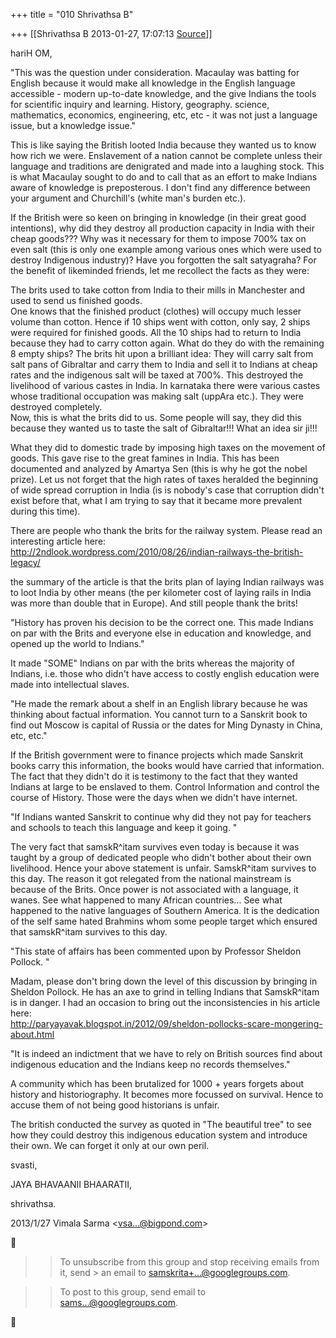 +++
title = "010 Shrivathsa B"

+++
[[Shrivathsa B	2013-01-27, 17:07:13 [Source](https://groups.google.com/g/samskrita/c/Tget3vLYwJ8)]]



hariH OM,  
  

"This was the question under consideration. Macaulay was batting for English because it would make all knowledge in the English language accessible - modern up-to-date knowledge, and the give Indians the tools for scientific inquiry and learning. History, geography. science, mathematics, economics, engineering, etc, etc - it was not just a language issue, but a knowledge issue."

 This is like saying the British looted India because they wanted us to know how rich we were. Enslavement of a nation cannot be complete unless their language and traditions are denigrated and made into a laughing stock. This is what Macaulay sought to do and to call that as an effort to make Indians aware of knowledge is preposterous. I don't find any difference between your argument and Churchill's (white man's burden etc.).  
  

 If the British were so keen on bringing in knowledge (in their great good intentions), why did they destroy all production capacity in India with their cheap goods??? Why was it necessary for them to impose 700% tax on even salt (this is only one example among various ones which were used to destroy Indigenous industry)? Have you forgotten the salt satyagraha? For the benefit of likeminded friends, let me recollect the facts as they were:  

The brits used to take cotton from India to their mills in Manchester and used to send us finished goods.  
One knows that the finished product (clothes) will occupy much lesser volume than cotton. Hence if 10 ships went with cotton, only say, 2 ships were required for finished goods. All the 10 ships had to return to India because they had to carry cotton again. What do they do with the remaining 8 empty ships? The brits hit upon a brilliant idea: They will carry salt from salt pans of Gibraltar and carry them to India and sell it to Indians at cheap rates and the indigenous salt will be taxed at 700%. This destroyed the livelihood of various castes in India. In karnataka there were various castes whose traditional occupation was making salt (uppAra etc.). They were destroyed completely.  
 Now, this is what the brits did to us. Some people will say, they did this because they wanted us to taste the salt of Gibraltar!!! What an idea sir ji!!!  
  

 What they did to domestic trade by imposing high taxes on the movement of goods. This gave rise to the great famines in India. This has been documented and analyzed by Amartya Sen (this is why he got the nobel prize). Let us not forget that the high rates of taxes heralded the beginning of wide spread corruption in India (is is nobody's case that corruption didn't exist before that, what I am trying to say that it became more prevalent during this time).  
  

 There are people who thank the brits for the railway system. Please read an interesting article here:  
<http://2ndlook.wordpress.com/2010/08/26/indian-railways-the-british-legacy/>  

 the summary of the article is that the brits plan of laying Indian railways was to loot India by other means (the per kilometer cost of laying rails in India was more than double that in Europe). And still people thank the brits!  

  

"History has proven his decision to be the correct one. This made Indians on par with the Brits and everyone else in education and knowledge, and opened up the world to Indians."

 It made "SOME" Indians on par with the brits whereas the majority of Indians, i.e. those who didn't have access to costly english education were made into intellectual slaves.  
  

"He made the remark about a shelf in an English library because he was thinking about factual information. You cannot turn to a Sanskrit book to find out Moscow is capital of Russia or the dates for Ming Dynasty in China, etc, etc."  

 If the British government were to finance projects which made Sanskrit books carry this information, the books would have carried that information. The fact that they didn't do it is testimony to the fact that they wanted Indians at large to be enslaved to them. Control Information and control the course of History. Those were the days when we didn't have internet.

  
  
"If Indians wanted Sanskrit to continue why did they not pay for teachers and schools to teach this language and keep it going. "  

 The very fact that samskR^itam survives even today is because it was taught by a group of dedicated people who didn't bother about their own livelihood. Hence your above statement is unfair. SamskR^itam survives to this day. The reason it got relegated from the national mainstream is because of the Brits. Once power is not associated with a language, it wanes. See what happened to many African countries... See what happened to the native languages of Southern America. It is the dedication of the self same hated Brahmins whom some people target which ensured that samskR^itam survives to this day.

  
  
"This state of affairs has been commented upon by Professor Sheldon Pollock. "  

 Madam, please don't bring down the level of this discussion by bringing in Sheldon Pollock. He has an axe to grind in telling Indians that SamskR^itam is in danger. I had an occasion to bring out the inconsistencies in his article here:  
<http://paryayavak.blogspot.in/2012/09/sheldon-pollocks-scare-mongering-about.html>

  
  
"It is indeed an indictment that we have to rely on British sources find about indigenous education and the Indians keep no records themselves."  

 A community which has been brutalized for 1000 + years forgets about history and historiography. It becomes more focussed on survival. Hence to accuse them of not being good historians is unfair.  
  

 The british conducted the survey as quoted in "The beautiful tree" to see how they could destroy this indigenous education system and introduce their own. We can forget it only at our own peril.  
  

svasti,  

 JAYA BHAVAANII BHAARATII,  


shrivathsa.  

  

2013/1/27 Vimala Sarma \<[vsa...@bigpond.com]()\>  



> 
> > To unsubscribe from this group and stop receiving emails from it, send > an email to [samskrita+...@googlegroups.com]().  
> > 

> 
> > To post to this group, send email to [sams...@googlegroups.com]().  
> > 



